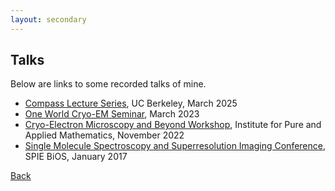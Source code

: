 ```yaml
---
layout: secondary
---
```


## Talks

Below are links to some recorded talks of mine.

* <a href="https://www.youtube.com/watch?v=307vCgP-AjY" target="_blank">Compass Lecture Series</a>, UC Berkeley, March 2025
* <a href="https://www.youtube.com/watch?v=Hq5APNPJuiw" target="_blank">One World Cryo-EM Seminar</a>, March 2023
* <a href="https://www.youtube.com/watch?v=wEgoGIjkjqA" target="_blank">Cryo-Electron Microscopy and Beyond Workshop</a>, Institute for Pure and Applied Mathematics, November 2022
* <a href="https://doi.org/10.1117/12.2251307" target="_blank">Single Molecule Spectroscopy and Superresolution Imaging Conference</a>, SPIE BiOS, January 2017

[Back](./)
